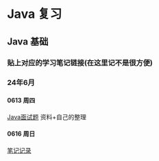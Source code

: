 # Java 复习
## Java 基础
### 贴上对应的学习笔记链接(在这里记不是很方便)
### 24年6月
#### 0613 周四
[Java面试题](https://www.mubu.com/doc/A8eRNyi-ow)
资料+自己的整理
#### 0616 周日
[笔记记录](https://www.yuque.com/spacecgx/learning/mgvrcgrl2fn2d67t?singleDoc#《学习笔记》)

